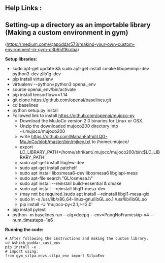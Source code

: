 ## Help Links :

## Setting-up a directory as an importable library (Making a custom environment in gym)
 (https://medium.com/@apoddar573/making-your-own-custom-environment-in-gym-c3b65ff8cdaa)

**Setup libraries:**

* sudo apt-get update && sudo apt-get install cmake libopenmpi-dev python3-dev zlib1g-dev
* pip install virtualenv
* virtualenv --python=python3 openai_env
* source openai_env/bin/activate
* pip install tensorflow==1.14
* git clone https://github.com/openai/baselines.git
* cd baselines
* python setup.py install
* Followed link to install https://github.com/openai/mujoco-py
    * Download the MuJoCo version 2.0 binaries for Linux or OSX.
    * Unzip the downloaded mujoco200 directory into ~/.mujoco/mujoco200
    * write https://github.com/MahanFathi/iLQG-MuJoCo/blob/master/bin/mjkey.txt to /home/.mujoco/
    * export LD_LIBRARY_PATH=/home/shrikant/.mujoco/mujoco200/bin:$LD_LIBRARY_PATH
    * sudo apt-get install libglew-dev
    * sudo apt-get install patchelf
    * sudo apt install libosmesa6-dev libosmesa6 libglapi-mesa
    * sudo apt-file search "GL/osmesa.h"
    * sudo apt install --reinstall build-essential & cmake
    * sudo apt install --reinstall libgl1-mesa-dev
    * (may not be required.)sudo apt install --reinstall libgl1-mesa-glx
    * sudo ln -s /usr/lib/x86_64-linux-gnu/libGL.so.1 /usr/lib/libGL.so
    * pip install -U 'mujoco-py<2.1,>=2.0'
* pip install pytest
* python -m baselines.run --alg=deepq --env=PongNoFrameskip-v4 --num_timesteps=1e6

**Running the code:**
```
# After following the instructions and making the custom library.
cd Ashish_poddar_cust_env
pip install -e .
# import using:
from gym_silpa.envs.silpa_env import SilpaEnv
```
